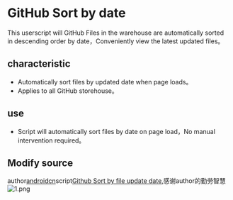 # GitHub Sort by date

This userscript will GitHub Files in the warehouse are automatically sorted in descending order by date，Conveniently view the latest updated files。

## characteristic

- Automatically sort files by updated date when page loads。
- Applies to all GitHub storehouse。

## use
- Script will automatically sort files by date on page load，No manual intervention required。

## Modify source 
author[androidcn]( https://greasyfork.org/zh-CN/users/18158)script[Github Sort by file update date]( https://greasyfork.org/scripts/492514),感谢author的勤劳智慧
![1.png](https://s2.loli.net/2024/08/26/UjuVOtcvks8FPaB.png)